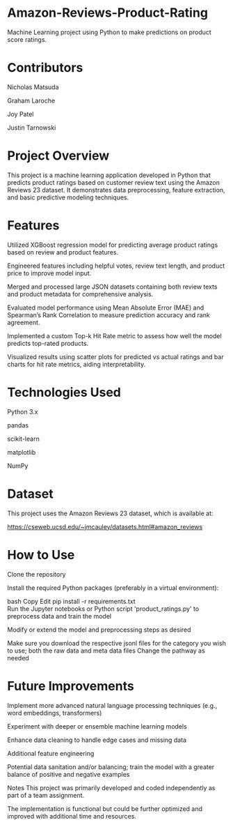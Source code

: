 # Amazon-Reviews-Product-Rating
Machine Learning project using Python to make predictions on product score ratings.

# Contributors
Nicholas Matsuda

Graham Laroche

Joy Patel

Justin Tarnowski

# Project Overview
This project is a machine learning application developed in Python that predicts product ratings based on customer review text using the Amazon Reviews 23 dataset. It demonstrates data preprocessing, feature extraction, and basic predictive modeling techniques.

# Features
Utilized XGBoost regression model for predicting average product ratings based on review and product features.

Engineered features including helpful votes, review text length, and product price to improve model input.

Merged and processed large JSON datasets containing both review texts and product metadata for comprehensive analysis.

Evaluated model performance using Mean Absolute Error (MAE) and Spearman’s Rank Correlation to measure prediction accuracy and rank agreement.

Implemented a custom Top-k Hit Rate metric to assess how well the model predicts top-rated products.

Visualized results using scatter plots for predicted vs actual ratings and bar charts for hit rate metrics, aiding interpretability.

# Technologies Used
Python 3.x

pandas

scikit-learn

matplotlib

NumPy

# Dataset
This project uses the Amazon Reviews 23 dataset, which is available at:

https://cseweb.ucsd.edu/~jmcauley/datasets.html#amazon_reviews

# How to Use
Clone the repository

Install the required Python packages (preferably in a virtual environment):

bash
Copy
Edit
pip install -r requirements.txt  
Run the Jupyter notebooks or Python script 'product_ratings.py' to preprocess data and train the model

Modify or extend the model and preprocessing steps as desired

Make sure you download the respective jsonl files for the category you wish to use; both the raw data and meta data files
Change the pathway as needed

# Future Improvements
Implement more advanced natural language processing techniques (e.g., word embeddings, transformers)

Experiment with deeper or ensemble machine learning models

Enhance data cleaning to handle edge cases and missing data

Additional feature engineering

Potential data sanitation and/or balancing; train the model with a greater balance of positive and negative examples

Notes
This project was primarily developed and coded independently as part of a team assignment.

The implementation is functional but could be further optimized and improved with additional time and resources.
